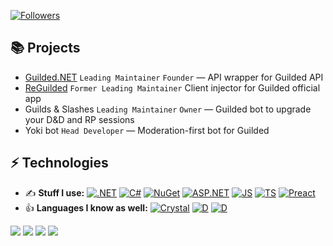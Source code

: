 [![Followers](https://img.shields.io/github/followers/IdkGoodName?style=for-the-badge&logo=github)](https://github.com/IdkGoodName)

## 📚 Projects

- [Guilded.NET](https://github.com/Guilded-NET) `Leading Maintainer` `Founder` — API wrapper for Guilded API
- [ReGuilded](https://github.com/ReGuilded) `Former Leading Maintainer`  Client injector for Guilded official app
- Guilds & Slashes `Leading Maintainer` `Owner` — Guilded bot to upgrade your D&D and RP sessions
- Yoki bot `Head Developer` — Moderation-first bot for Guilded

## ⚡ Technologies

- ✍️ **Stuff I use:** [![.NET](https://img.shields.io/badge/-.NET-purple?style=flat-square&logo=dotnet)](https://github.com/IdkGoodName) [![C#](https://img.shields.io/badge/-C%23-green?style=flat-square&logo=csharp)](https://github.com/IdkGoodName) [![NuGet](https://img.shields.io/badge/-NuGet-blue?style=flat-square&logo=nuget)](https://github.com/IdkGoodName) [![ASP.NET](https://img.shields.io/badge/-ASP.NET-purple?style=flat-square&logo=dotnet)](https://github.com/IdkGoodName) [![JS](https://img.shields.io/badge/-JavaScript-yellow?style=flat-square&logo=javascript&logoColor=white)](https://github.com/IdkGoodName) [![TS](https://img.shields.io/badge/-TypeScript-blue?style=flat-square&logo=typescript&logoColor=white)](https://github.com/IdkGoodName) [![Preact](https://img.shields.io/badge/-Preact-blue?style=flat-square&logo=react&logoColor=white)](https://github.com/IdkGoodName)
- 👍 **Languages I know as well:** [![Crystal](https://img.shields.io/badge/-Crystal-black?style=flat-square&logo=crystal&logoColor=white)](https://github.com/IdkGoodName) [![D](https://img.shields.io/badge/-Java-orange?style=flat-square&logo=java&logoColor=white)](https://github.com/IdkGoodName) [![D](https://img.shields.io/badge/-D-red?style=flat-square&logoColor=white)](https://github.com/IdkGoodName)

![](https://github-profile-summary-cards.vercel.app/api/cards/profile-details?username=IdkGoodName&theme=monokai)
![](https://github-profile-summary-cards.vercel.app/api/cards/most-commit-language?username=IdkGoodName&theme=monokai)
![](https://github-profile-summary-cards.vercel.app/api/cards/stats?username=IdkGoodName&theme=monokai)
![](https://github-profile-summary-cards.vercel.app/api/cards/productive-time?username=IdkGoodName&theme=monokai)
